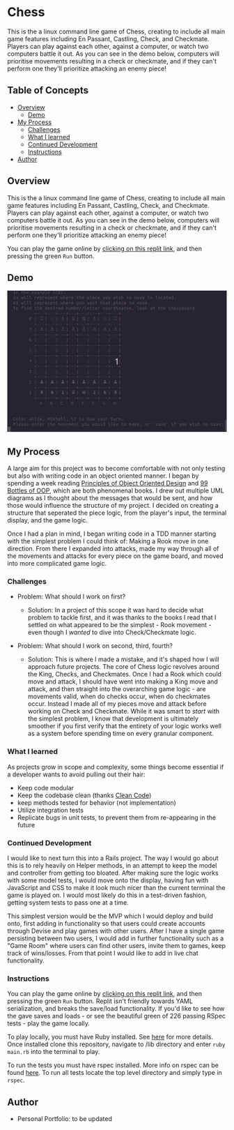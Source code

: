 # Chess

This is the a linux command line game of Chess, creating to include all main game features including En Passant, Castling, Check, and Checkmate. Players can play against each other, against a computer, or watch two computers battle it out. As you can see in the demo below, computers will prioritise movements resulting in a check or checkmate, and if they can't perform one they'll prioritize attacking an enemy piece!

## Table of Concepts

- [Overview](#overview)
    - [Demo](#demo)
- [My Process](#my-process)
    - [Challenges](#challenges)
    - [What I learned](#What-i-learned)
    - [Continued Development](#continued-development)
    - [Instructions](#instructions)
- [Author](#author)

## Overview

This is the a linux command line game of Chess, creating to include all main game features including En Passant, Castling, Check, and Checkmate. Players can play against each other, against a computer, or watch two computers battle it out. As you can see in the demo below, computers will prioritise movements resulting in a check or checkmate, and if they can't perform one they'll prioritize attacking an enemy piece!

You can play the game online by [clicking on this replit link](https://replit.com/@mgrig92/chess#.replit), and then pressing the green `Run` button.

## Demo

<img src='chess_sample.gif' alt='computer_check'>

## My Process

A large aim for this project was to become comfortable with not only testing but also with writing code in an object oriented manner. I began by spending a week reading [Principles of Object Oriented Design](https://www.poodr.com/) and [99 Bottles of OOP](https://sandimetz.com/99bottles), which are both phenomenal books. I drew out multiple UML diagrams as I thought about the messages that would be sent, and how those would influence the structure of my project. I decided on creating a structure that seperated the piece logic, from the player's input, the terminal display, and the game logic. 

Once I had a plan in mind, I began writing code in a TDD manner starting with the simplest problem I could think of: Making a Rook move in one direction. From there I expanded into attacks, made my way through all of the movements and attacks for every piece on the game board, and moved into more complicated game logic. 

### Challenges

- Problem: What should I work on first?

    - Solution:  In a project of this scope it was hard to decide what problem to tackle first, and it was thanks to the books I read that I settled on what appeared to be the simplest - Rook movement - even though I *wanted* to dive into Check/Checkmate logic. 
  
- Problem: What should I work on second, third, fourth?

    - Solution: This is where I made a mistake, and it's shaped how I will approach future projects. The core of Chess logic revolves around the King, Checks, and Checkmates. Once I had a Rook which could move and attack, I should have went into making a King move and attack, and then straight into the overarching game logic - are movements valid, when do checks occur, when do checkmates occur. Instead I made all of my pieces move and attack before working on Check and Checkmate. While it was smart to *start* with the simplest problem, I know that development is ultimately smoother if you first verify that the entirety of your logic works well as a system before spending time on every granular component.

### What I learned

As projects grow in scope and complexity, some things become essential if a developer wants to avoid pulling out their hair:
- Keep code modular
- Keep the codebase clean (thanks [Clean Code](https://www.oreilly.com/library/view/clean-code-a/9780136083238/))
- keep methods tested for behavior (not implementation)
- Utilize integration tests
- Replicate bugs in unit tests, to prevent them from re-appearing in the future

### Continued Development

I would like to next turn this into a Rails project. The way I would go about this is to rely heavily on Helper methods, in an attempt to keep the model and controller from getting too bloated. After making sure the logic works with some model tests, I would move onto the display, having fun with JavaScript and CSS to make it look much nicer than the current terminal the game is played on. I would most likely do this in a test-driven fashion, getting system tests to pass one at a time.

This simplest version would be the MVP which I would deploy and build onto, first adding in functionality so that users could create accounts through Devise and play games with other users. After I have a single game persisting between two users, I would add in further functionality such as a "Game Room" where users can find other users, invite them to games, keep track of wins/losses. From that point I would like to add in live chat functionality. 

### Instructions

You can play the game online by [clicking on this replit link](https://replit.com/@mgrig92/chess#.replit), and then pressing the green `Run` button. Replit isn't friendly towards YAML serialization, and breaks the save/load functionality. If you'd like to see how the gave saves and loads - or see the beautiful green of 226 passing RSpec tests - play the game locally.

To play locally, you must have Ruby installed. See [here](https://www.ruby-lang.org/en/downloads/) for more details. Once installed clone this repository, navigate to /lib directory and enter `ruby main.rb` into the terminal to play.

To run the tests you must have rspec installed. More info on rspec can be found [here](http://rspec.info/). To run all tests locate the top level directory and simply type in `rspec`.

## Author

- Personal Portfolio: to be updated
